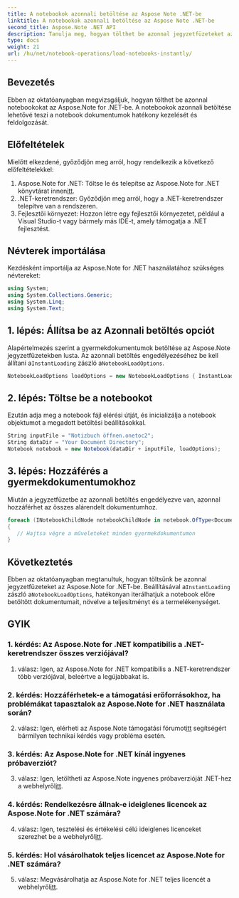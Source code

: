 ```yaml
---
title: A notebookok azonnali betöltése az Aspose Note .NET-be
linktitle: A notebookok azonnali betöltése az Aspose Note .NET-be
second_title: Aspose.Note .NET API
description: Tanulja meg, hogyan tölthet be azonnal jegyzetfüzeteket az Aspose.Note for .NET-ben a dokumentumfeldolgozás hatékonyságának és termelékenységének növelése érdekében.
type: docs
weight: 21
url: /hu/net/notebook-operations/load-notebooks-instantly/
---
```

## Bevezetés

Ebben az oktatóanyagban megvizsgáljuk, hogyan tölthet be azonnal notebookokat az Aspose.Note for .NET-be. A notebookok azonnali betöltése lehetővé teszi a notebook dokumentumok hatékony kezelését és feldolgozását.

## Előfeltételek

Mielőtt elkezdené, győződjön meg arról, hogy rendelkezik a következő előfeltételekkel:

1.  Aspose.Note for .NET: Töltse le és telepítse az Aspose.Note for .NET könyvtárat innen[itt](https://releases.aspose.com/note/net/).
2. .NET-keretrendszer: Győződjön meg arról, hogy a .NET-keretrendszer telepítve van a rendszeren.
3. Fejlesztői környezet: Hozzon létre egy fejlesztői környezetet, például a Visual Studio-t vagy bármely más IDE-t, amely támogatja a .NET fejlesztést.

## Névterek importálása

Kezdésként importálja az Aspose.Note for .NET használatához szükséges névtereket:

```csharp
using System;
using System.Collections.Generic;
using System.Linq;
using System.Text;
```

## 1. lépés: Állítsa be az Azonnali betöltés opciót

 Alapértelmezés szerint a gyermekdokumentumok betöltése az Aspose.Note jegyzetfüzetekben lusta. Az azonnali betöltés engedélyezéséhez be kell állítani a`InstantLoading` zászló a`NotebookLoadOptions`.

```csharp
NotebookLoadOptions loadOptions = new NotebookLoadOptions { InstantLoading = true };
```

## 2. lépés: Töltse be a notebookot

Ezután adja meg a notebook fájl elérési útját, és inicializálja a notebook objektumot a megadott betöltési beállításokkal.

```csharp
String inputFile = "Notizbuch öffnen.onetoc2";
String dataDir = "Your Document Directory";
Notebook notebook = new Notebook(dataDir + inputFile, loadOptions);
```

## 3. lépés: Hozzáférés a gyermekdokumentumokhoz

Miután a jegyzetfüzetbe az azonnali betöltés engedélyezve van, azonnal hozzáférhet az összes alárendelt dokumentumhoz.

```csharp
foreach (INotebookChildNode notebookChildNode in notebook.OfType<Document>()) 
{
   // Hajtsa végre a műveleteket minden gyermekdokumentumon
}
```

## Következtetés

Ebben az oktatóanyagban megtanultuk, hogyan töltsünk be azonnal jegyzetfüzeteket az Aspose.Note for .NET-be. Beállításával a`InstantLoading` zászló a`NotebookLoadOptions`, hatékonyan iterálhatjuk a notebook előre betöltött dokumentumait, növelve a teljesítményt és a termelékenységet.

## GYIK

### 1. kérdés: Az Aspose.Note for .NET kompatibilis a .NET-keretrendszer összes verziójával?

1. válasz: Igen, az Aspose.Note for .NET kompatibilis a .NET-keretrendszer több verziójával, beleértve a legújabbakat is.

### 2. kérdés: Hozzáférhetek-e a támogatási erőforrásokhoz, ha problémákat tapasztalok az Aspose.Note for .NET használata során?

 2. válasz: Igen, elérheti az Aspose.Note támogatási fórumot[itt](https://forum.aspose.com/c/note/28) segítségért bármilyen technikai kérdés vagy probléma esetén.

### 3. kérdés: Az Aspose.Note for .NET kínál ingyenes próbaverziót?

 3. válasz: Igen, letöltheti az Aspose.Note ingyenes próbaverzióját .NET-hez a webhelyről[itt](https://releases.aspose.com/).

### 4. kérdés: Rendelkezésre állnak-e ideiglenes licencek az Aspose.Note for .NET számára?

 4. válasz: Igen, tesztelési és értékelési célú ideiglenes licenceket szerezhet be a webhelyről[itt](https://purchase.aspose.com/temporary-license/).

### 5. kérdés: Hol vásárolhatok teljes licencet az Aspose.Note for .NET számára?

 5. válasz: Megvásárolhatja az Aspose.Note for .NET teljes licencét a webhelyről[itt](https://purchase.aspose.com/buy).